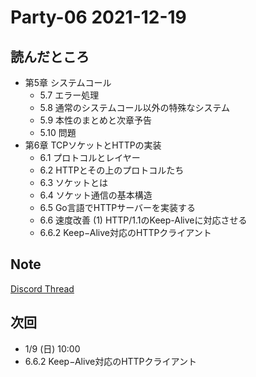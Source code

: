 # Party-06 2021-12-19
## 読んだところ
- 第5章 システムコール
  - 5.7 エラー処理
  - 5.8 通常のシステムコール以外の特殊なシステム
  - 5.9 本性のまとめと次章予告
  - 5.10 問題
- 第6章 TCPソケットとHTTPの実装
  - 6.1 プロトコルとレイヤー
  - 6.2 HTTPとその上のプロトコルたち
  - 6.3 ソケットとは
  - 6.4 ソケット通信の基本構造
  - 6.5 Go言語でHTTPサーバーを実装する
  - 6.6 速度改善 (1) HTTP/1.1のKeep-Aliveに対応させる
  - 6.6.2 Keep−Alive対応のHTTPクライアント

## Note
[Discord Thread](https://discord.com/channels/689414179752247409/725156029033218080/921929649402040370)

## 次回
- 1/9 (日) 10:00
- 6.6.2 Keep−Alive対応のHTTPクライアント
